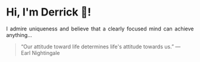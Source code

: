 # Hi, I'm Derrick 👋!
<p align="justify">I admire uniqueness and believe that a clearly focused mind can achieve anything...</p> 
<!-- #quote-start -->
<blockquote>&ldquo;Our attitude toward life determines life's attitude towards us.&rdquo; &mdash; <footer>Earl Nightingale</footer></blockquote>
<!-- #quote-end -->
